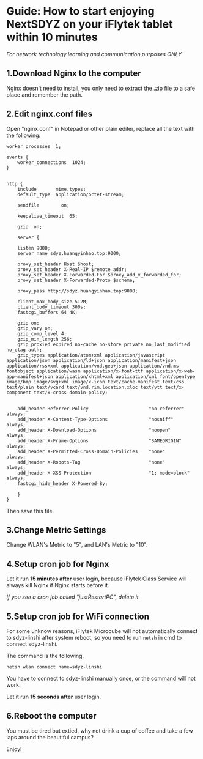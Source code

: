 # Guide: How to start enjoying NextSDYZ on your iFlytek tablet within 10 minutes
*For network technology learning and communication purposes ONLY*

## 1.Download Nginx to the computer
Nginx doesn't need to install, you only need to extract the .zip file to a safe place and remember the path.

## 2.Edit nginx.conf files
Open "nginx.conf" in Notepad or other plain editer, replace all the text with the following:

``` 
worker_processes  1;

events {
    worker_connections  1024;
}


http {
    include       mime.types;
    default_type  application/octet-stream;

    sendfile        on;

    keepalive_timeout  65;

    gzip  on;

    server {

    listen 9000;
    server_name sdyz.huangyinhao.top:9000;

    proxy_set_header Host $host;
    proxy_set_header X-Real-IP $remote_addr;
    proxy_set_header X-Forwarded-For $proxy_add_x_forwarded_for;
    proxy_set_header X-Forwarded-Proto $scheme;

    proxy_pass http://sdyz.huangyinhao.top:9000;

    client_max_body_size 512M;
    client_body_timeout 300s;
    fastcgi_buffers 64 4K;

    gzip on;
    gzip_vary on;
    gzip_comp_level 4;
    gzip_min_length 256;
    gzip_proxied expired no-cache no-store private no_last_modified no_etag auth;
    gzip_types application/atom+xml application/javascript application/json application/ld+json application/manifest+json application/rss+xml application/vnd.geo+json application/vnd.ms-fontobject application/wasm application/x-font-ttf application/x-web-app-manifest+json application/xhtml+xml application/xml font/opentype image/bmp image/svg+xml image/x-icon text/cache-manifest text/css text/plain text/vcard text/vnd.rim.location.xloc text/vtt text/x-component text/x-cross-domain-policy;


    add_header Referrer-Policy                      "no-referrer"   always;
    add_header X-Content-Type-Options               "nosniff"       always;
    add_header X-Download-Options                   "noopen"        always;
    add_header X-Frame-Options                      "SAMEORIGIN"    always;
    add_header X-Permitted-Cross-Domain-Policies    "none"          always;
    add_header X-Robots-Tag                         "none"          always;
    add_header X-XSS-Protection                     "1; mode=block" always;
    fastcgi_hide_header X-Powered-By;

    }
}
```

Then save this file.

## 3.Change Metric Settings
Change WLAN's Metric to "5", and LAN's Metric to "10".

## 4.Setup cron job for Nginx
Let it run **15 minutes after** user login, because iFlytek Class Service will always kill Nginx if Nginx starts before it.

*If you see a cron job called "justRestartPC", delete it.*

## 5.Setup cron job for WiFi connection
For some unknow reasons, iFlytek Microcube will not automatically connect to sdyz-linshi after system reboot, so you need to run `netsh` in cmd to connect sdyz-linshi.

The command is the following.
```
netsh wlan connect name=sdyz-linshi
```
You have to connect to sdyz-linshi manually once, or the command will not work.

Let it run **15 seconds after** user login.

## 6.Reboot the computer
You must be tired but extied, why not drink a cup of coffee and take a few laps around the beautiful campus? 

Enjoy!
